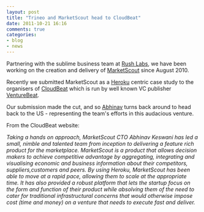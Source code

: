 ```yaml
---
layout: post
title: "Trineo and MarketScout head to CloudBeat"
date: 2011-10-21 16:16
comments: true
categories: 
- blog
- news
---
```


Partnering with the sublime business team at [Rush Labs](http://rushlabs.com), we have been working on the creation and delivery of [MarketScout](http://marketscout.com.au) since August 2010.

Recently we submitted MarketScout as a [Heroku](http://heroku.com) centric case study to the organisers of [CloudBeat](http://venturebeat.com/events/cloudbeat2011/) which is run by well known VC publisher [VentureBeat](http://venturebeat.com).

Our submission made the cut, and so [Abhinav](/crew.html#ak) turns back around to head back to the US - representing the team's efforts in this audacious venture.

From the CloudBeat website:

_Taking a hands on approach, MarketScout CTO Abhinav Keswani has led a small, nimble and talented team from inception to delivering a feature rich product for the marketplace. MarketScout is a product that allows decision makers to achieve competitive advantage by aggregating, integrating and visualising economic and business information about their competitors, suppliers,customers and peers. By using Heroku, MarketScout has been able to move at a rapid pace, allowing them to scale at the appropriate time. It has also provided a robust platform that lets the startup focus on the form and function of their product while absolving them of the need to cater for traditional infrastructural concerns that would otherwise impose cost (time and money) on a venture that needs to execute fast and deliver._
